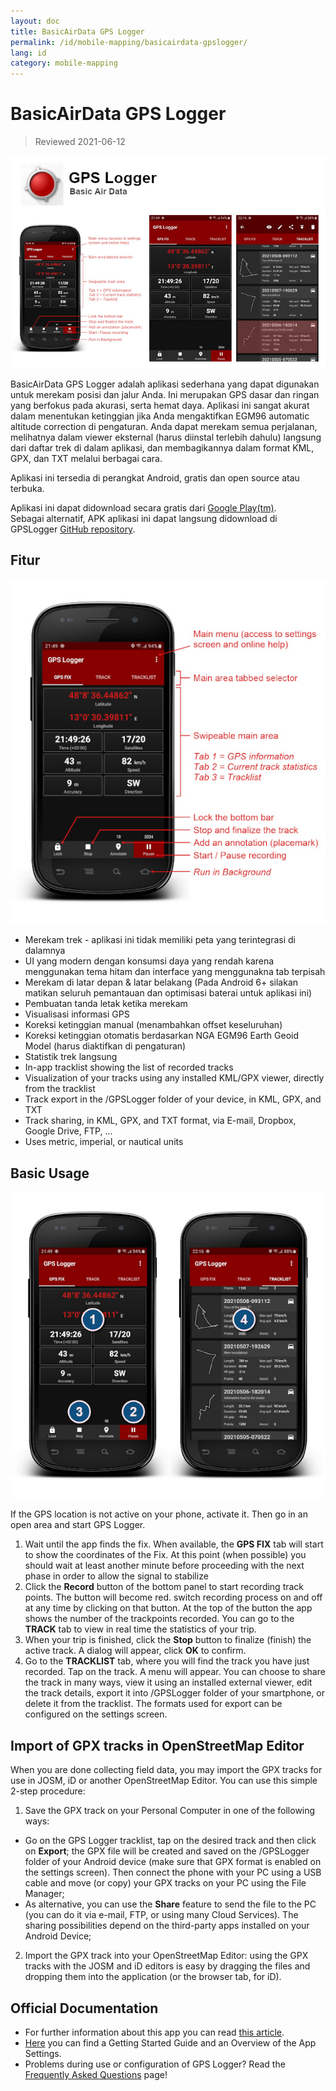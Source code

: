 ```yaml
---
layout: doc
title: BasicAirData GPS Logger
permalink: /id/mobile-mapping/basicairdata-gpslogger/
lang: id
category: mobile-mapping
---
```


BasicAirData GPS Logger
=======================

> Reviewed 2021-06-12

![BasicAirData-GPSLogger-002][]

BasicAirData GPS Logger adalah aplikasi sederhana yang dapat digunakan untuk merekam posisi dan jalur Anda. Ini merupakan GPS dasar dan ringan yang berfokus pada akurasi, serta hemat daya. Aplikasi ini sangat akurat dalam menentukan ketinggian jika Anda mengaktifkan EGM96 automatic altitude correction di pengaturan. Anda dapat merekam semua perjalanan, melihatnya dalam viewer eksternal (harus diinstal terlebih dahulu) langsung dari daftar trek di dalam aplikasi, dan membagikannya dalam format KML, GPX, dan TXT melalui berbagai cara. 

Aplikasi ini tersedia di perangkat Android, gratis dan open source atau terbuka.

Aplikasi ini dapat didownload secara gratis dari [Google Play(tm)](https://play.google.com/store/apps/details?id=eu.basicairdata.graziano.gpslogger).<br>
Sebagai alternatif, APK aplikasi ini dapat langsung didownload di GPSLogger [GitHub repository](https://github.com/BasicAirData/GPSLogger/tree/master/apk).

Fitur
--------

![BasicAirData-GPSLogger-000][]

* Merekam trek - aplikasi ini tidak memiliki peta yang terintegrasi di dalamnya
* UI yang modern dengan konsumsi daya yang rendah karena menggunakan tema hitam dan interface yang menggunakna tab terpisah
* Merekam di latar depan & latar belakang (Pada Android 6+ silakan matikan seluruh pemantauan dan optimisasi baterai untuk aplikasi ini)
* Pembuatan tanda letak ketika merekam
* Visualisasi informasi GPS
* Koreksi ketinggian manual (menambahkan offset keseluruhan)
* Koreksi ketinggian otomatis berdasarkan NGA EGM96 Earth Geoid Model (harus diaktifkan di pengaturan)
* Statistik trek langsung
* In-app tracklist showing the list of recorded tracks
* Visualization of your tracks using any installed KML/GPX viewer, directly from the tracklist
* Track export in the /GPSLogger folder of your device, in KML, GPX, and TXT
* Track sharing, in KML, GPX, and TXT format, via E-mail, Dropbox, Google Drive, FTP, ...
* Uses metric, imperial, or nautical units

Basic Usage
-----------

![BasicAirData-GPSLogger-001][]

If the GPS location is not active on your phone, activate it. Then go in an open area and start GPS Logger.

1. Wait until the app finds the fix. When available, the __GPS FIX__ tab will start to show the coordinates of the Fix. At this point (when possible) you should wait at least another minute before proceeding with the next phase in order to allow the signal to stabilize
2. Click the __Record__ button of the bottom panel to start recording track points. The button will become red. switch recording process on and off at any time by clicking on that button. At the top of the button the app shows the number of the trackpoints recorded.
You can go to the __TRACK__ tab to view in real time the statistics of your trip.
3. When your trip is finished, click the __Stop__ button to finalize (finish) the active track. A dialog will appear, click __OK__ to confirm.
4. Go to the __TRACKLIST__ tab, where you will find the track you have just recorded. Tap on the track. A menu will appear. You can choose to share the track in many ways, view it using an installed external viewer, edit the track details, export it into /GPSLogger folder of your smartphone, or delete it from the tracklist. The formats used for export can be configured on the settings screen.

Import of GPX tracks in OpenStreetMap Editor
--------------------------------------------

When you are done collecting field data, you may import the GPX tracks for use in JOSM, iD or another OpenStreetMap Editor.
You can use this simple 2-step procedure:

1. Save the GPX track on your Personal Computer in one of the following ways:
* Go on the GPS Logger tracklist, tap on the desired track and then click on __Export__; the GPX file will be created and saved on the /GPSLogger folder of your Android device (make sure that GPX format is enabled on the settings screen). Then connect the phone with your PC using a USB cable and move (or copy) your GPX tracks on your PC using the File Manager;
* As alternative, you can use the __Share__ feature to send the file to the PC (you can do it via e-mail, FTP, or using many Cloud Services). The sharing possibilities depend on the third-party apps installed on your Android Device;
2. Import the GPX track into your OpenStreetMap Editor: using the GPX tracks with the JOSM and iD editors is easy by dragging the files and dropping them into the application (or the browser tab, for iD).

Official Documentation
----------------------

- For further information about this app you can read [this article](http://www.basicairdata.eu/projects/android/android-gps-logger/).<br>
- [Here](http://www.basicairdata.eu/projects/android/android-gps-logger/getting-started-guide-for-gps-logger/) you can find a Getting Started Guide and an Overview of the App Settings.<br>
- Problems during use or configuration of GPS Logger? Read the [Frequently Asked Questions](https://github.com/BasicAirData/GPSLogger/blob/master/readme.md#frequently-asked-questions) page!

[BasicAirData-GPSLogger-002]:  /images/mobile-mapping/basicairdata-gpslogger_002.en.jpg
[BasicAirData-GPSLogger-000]:  /images/mobile-mapping/basicairdata-gpslogger_000.en.jpg
[BasicAirData-GPSLogger-001]:  /images/mobile-mapping/basicairdata-gpslogger_001.en.jpg